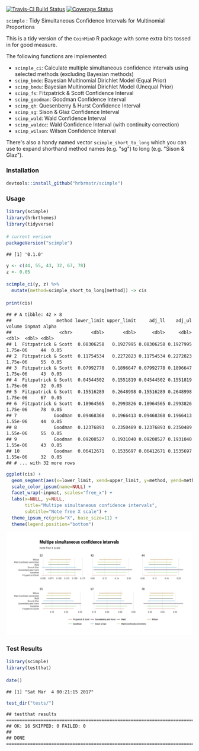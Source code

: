 
[![Travis-CI Build Status](https://travis-ci.org/hrbrmstr/scimple.svg?branch=master)](https://travis-ci.org/hrbrmstr/scimple) [![Coverage Status](https://img.shields.io/codecov/c/github/hrbrmstr/scimple/master.svg)](https://codecov.io/github/hrbrmstr/scimple?branch=master)

`scimple` : Tidy Simultaneous Confidence Intervals for Multinomial Proportions

This is a tidy version of the `CoinMinD` R package with some extra bits tossed in for good measure.

The following functions are implemented:

-   `scimple_ci`: Calculate multiple simultaneous confidence intervals using selected methods (excluding Bayesian methods)
-   `scimp_bmde`: Bayesian Multinomial Dirichlet Model (Equal Prior)
-   `scimp_bmdu`: Bayesian Multinomial Dirichlet Model (Unequal Prior)
-   `scimp_fs`: Fitzpatrick & Scott Confidence Interval
-   `scimp_goodman`: Goodman Confidence Interval
-   `scimp_qh`: Quesenberry & Hurst Confidence Interval
-   `scimp_sg`: Sison & Glaz Confidence Interval
-   `scimp_wald`: Wald Confidence Interval
-   `scimp_waldcc`: Wald Confidence Interval (with continuity correction)
-   `scimp_wilson`: Wilson Confidence Interval

There's also a handy named vector `scimple_short_to_long` which you can use to expand shorthand method names (e.g. "sg") to long (e.g. "Sison & Glaz").

### Installation

``` r
devtools::install_github("hrbrmstr/scimple")
```

### Usage

``` r
library(scimple)
library(hrbrthemes)
library(tidyverse)

# current verison
packageVersion("scimple")
```

    ## [1] '0.1.0'

``` r
y <- c(44, 55, 43, 32, 67, 78)
z <- 0.05

scimple_ci(y, z) %>% 
  mutate(method=scimple_short_to_long[method]) -> cis

print(cis)
```

    ## # A tibble: 42 × 8
    ##                 method lower_limit upper_limit     adj_ll    adj_ul   volume inpmat alpha
    ##                  <chr>       <dbl>       <dbl>      <dbl>     <dbl>    <dbl>  <dbl> <dbl>
    ## 1  Fitzpatrick & Scott  0.08306258   0.1927995 0.08306258 0.1927995 1.75e-06     44  0.05
    ## 2  Fitzpatrick & Scott  0.11754534   0.2272823 0.11754534 0.2272823 1.75e-06     55  0.05
    ## 3  Fitzpatrick & Scott  0.07992778   0.1896647 0.07992778 0.1896647 1.75e-06     43  0.05
    ## 4  Fitzpatrick & Scott  0.04544502   0.1551819 0.04544502 0.1551819 1.75e-06     32  0.05
    ## 5  Fitzpatrick & Scott  0.15516289   0.2648998 0.15516289 0.2648998 1.75e-06     67  0.05
    ## 6  Fitzpatrick & Scott  0.18964565   0.2993826 0.18964565 0.2993826 1.75e-06     78  0.05
    ## 7              Goodman  0.09468368   0.1966413 0.09468368 0.1966413 1.55e-06     44  0.05
    ## 8              Goodman  0.12376893   0.2350489 0.12376893 0.2350489 1.55e-06     55  0.05
    ## 9              Goodman  0.09208527   0.1931040 0.09208527 0.1931040 1.55e-06     43  0.05
    ## 10             Goodman  0.06412671   0.1535697 0.06412671 0.1535697 1.55e-06     32  0.05
    ## # ... with 32 more rows

``` r
ggplot(cis) +
  geom_segment(aes(x=lower_limit, xend=upper_limit, y=method, yend=method, color=method)) +
  scale_color_ipsum(name=NULL) +
  facet_wrap(~inpmat, scales="free_x") +
  labs(x=NULL, y=NULL, 
       title="Multipe simultaneous confidence intervals",
       subtitle="Note free X scale") +
  theme_ipsum_rc(grid="X", base_size=11) +
  theme(legend.position="bottom")
```

<img src="README_files/figure-markdown_github/unnamed-chunk-3-1.png" width="960" />

### Test Results

``` r
library(scimple)
library(testthat)

date()
```

    ## [1] "Sat Mar  4 00:21:15 2017"

``` r
test_dir("tests/")
```

    ## testthat results ========================================================================================================
    ## OK: 16 SKIPPED: 0 FAILED: 0
    ## 
    ## DONE ===================================================================================================================
